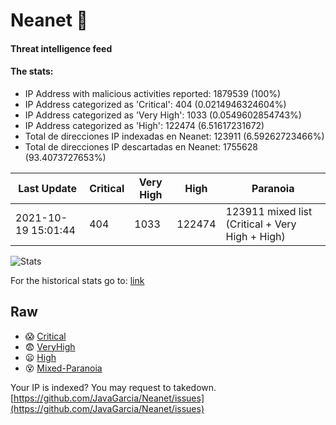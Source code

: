 # Neanet :hocho:
#### Threat intelligence feed
#### The stats:

- IP Address with malicious activities reported: 1879539 (100%)
- IP Address categorized as 'Critical':  404 (0.0214946324604%)
- IP Address categorized as 'Very High':  1033 (0.0549602854743%)
- IP Address categorized as 'High':  122474 (6.51617231672)
- Total de direcciones IP indexadas en Neanet:  123911 (6.59262723466%)
- Total de direcciones IP descartadas en Neanet:  1755628 (93.4073727653%)

| Last Update | Critical | Very High | High | Paranoia |
| --- | --- | --- | --- | --- |
| 2021-10-19 15:01:44 | 404 | 1033 | 122474 | 123911 mixed list (Critical + Very High + High)|

![Stats](https://docs.google.com/spreadsheets/d/e/2PACX-1vSnaNMIXVabIpDJjufMlzH7poXnshF3mgd8Is1g9ytUEzVsP5my4Trn8f-xkoLLQ38xpL3HtmUexLo6/pubchart?oid=501124687&format=image)

For the historical stats go to: [link](/stats.csv)
## Raw
- :scream: [Critical](https://raw.githubusercontent.com/JavaGarcia/Neanet/master/blacklists/neanet_critical.txt)
- :fearful: [VeryHigh](https://raw.githubusercontent.com/JavaGarcia/Neanet/master/blacklists/neanet_veryHigh.txtt)
- :frowning: [High](https://raw.githubusercontent.com/JavaGarcia/Neanet/master/blacklists/neanet_high.txt)
- :dizzy_face: [Mixed-Paranoia](https://raw.githubusercontent.com/JavaGarcia/Neanet/master/blacklists/neanet_all.txt)


Your IP is indexed? You may request to takedown. [https://github.com/JavaGarcia/Neanet/issues](https://github.com/JavaGarcia/Neanet/issues)























































































































































































































































































































































































































































































































































































































































































































































































































































































































































































































































































































































































































































































































































































































































































































































































































































































































































































































































































































































































































































































































































































































































































































































































































































































































































































































































































































































































































































































































































































































































































































































































































































































































































































































































































































































































































































































































































































































































































































































































































































































































































































































































































































































































































































































































































































































































































































































































































































































































































































































































































































































































































































































































































































































































































































































































































































































































































































































































































































































































































































































































































































































































































































































































































































































































































































































































































































































































































































































































































































































































































































































































































































































































































































































































































































































































































































































































































































































































































































































































































































































































































































































































































































































































































































































































































































































































































































































































































































































































































































































































































































































































































































































































































































































































































































































































































































































































































































